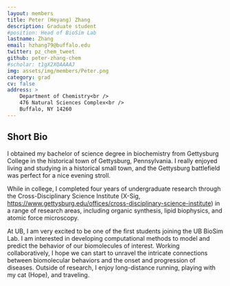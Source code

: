 ```yaml
---
layout: members
title: Peter (Heyang) Zhang
description: Graduate student
#position: Head of BioSim Lab
lastname: Zhang
email: hzhang79@buffalo.edu
twitter: pz_chem_tweet
github: peter-zhang-chem
#scholar: t1gX2XQAAAAJ
img: assets/img/members/Peter.png
category: grad
cv: false
address: >
    Department of Chemistry<br />
    476 Natural Sciences Complex<br />
    Buffalo, NY 14260
---
```


## Short Bio

I obtained my bachelor of science degree in biochemistry from Gettysburg College in the historical town of Gettysburg, Pennsylvania. I really enjoyed living and studying in a historical small town, and the Gettysburg battlefield was perfect for a nice evening stroll. 

While in college, I completed four years of undergraduate research through the Cross-Disciplinary Science Institute (X-Sig, https://www.gettysburg.edu/offices/cross-disciplinary-science-institute) in a range of research areas, including organic synthesis, lipid biophysics, and atomic force microscopy. 

At UB, I am very excited to be one of the first students joining the UB BioSim Lab. I am interested in developing computational methods to model and predict the behavior of our biomolecules of interest. Working collaboratively, I hope we can start to unravel the intricate connections between biomolecular behaviors and the onset and progression of diseases. Outside of research, I enjoy long-distance running, playing with my cat (Hope), and traveling.